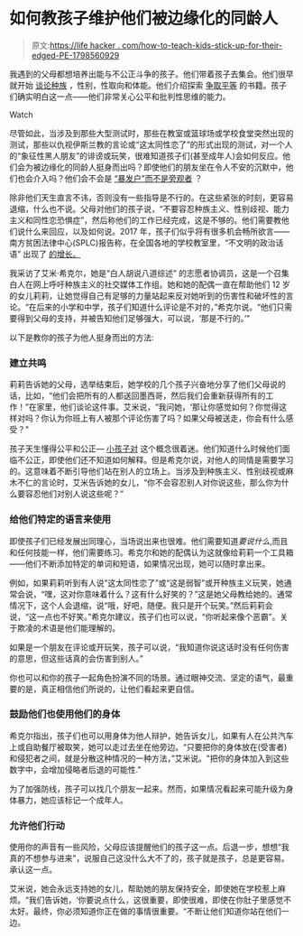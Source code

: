 # 如何教孩子维护他们被边缘化的同龄人

> 原文:[https://life hacker . com/how-to-teach-kids-stick-up-for-their-edged-PE-1798560929](https://lifehacker.com/how-to-teach-kids-to-stick-up-for-their-marginalized-pe-1798560929)

我遇到的父母都想培养出能与不公正斗争的孩子。他们带着孩子去集会。他们很早就开始 [谈论种族](https://lifehacker.com/how-to-talk-to-young-kids-about-race-1797811655) ，性别，性取向和体能。他们介绍探索 [争取平等](http://offspring.lifehacker.com/11-kids-books-that-will-help-them-understand-the-strugg-1797940769#_ga=2.36776738.304312588.1503953950-185554498.1503953950) 的书籍。孩子们确实明白这一点——他们非常关心公平和批判性思维的能力。

Watch

尽管如此，当涉及到那些大型测试时，那些在教室或篮球场或学校食堂突然出现的测试，那些以仇视伊斯兰教的言论或“这太同性恋了”的形式出现的测试，对一个人的“象征性黑人朋友”的诽谤或玩笑，很难知道孩子们(甚至成年人)会如何反应。他们会为被边缘化的同龄人挺身而出吗？即使他们的朋友坐在令人不安的沉默中，他们也会介入吗？他们会不会是 [“暴发户”而不是旁观者](https://d3n8a8pro7vhmx.cloudfront.net/themes/51172dcc1ad07a63d6000002/attachments/original/1361485107/10WaystoBeanUpstander_copy.pdf?1361485107) ？

除非他们天生直言不讳，否则没有一些指导是不行的。在这些紧张的时刻，更容易退缩，什么也不说。父母对他们的孩子说，“不要容忍种族主义、性别歧视、能力主义和同性恋恐惧症”，然后称他们的工作已经完成，这是不够的。他们需要教他们说什么来回应，以及如何说。2017 年，孩子们似乎将有很多机会畅所欲言——南方贫困法律中心(SPLC)报告称，在全国各地的学校教室里，“不文明的政治话语” 出现了 [的增长。](https://www.splcenter.org/sites/default/files/splc_the_trump_effect.pdf)

我采访了艾米·希克尔，她是“白人胡说八道综述” 的志愿者协调员，这是一个召集白人在网上呼吁种族主义的社交媒体工作组。她和她的配偶一直在帮助他们 12 岁的女儿莉莉，让她觉得自己有足够的力量站起来反对她听到的伤害性和破坏性的言论。“在后来的小学和中学，孩子们知道什么评论是不对的，”希克尔说。“他们只需要得到父母的支持，并被告知他们足够强大，可以说，‘那是不行的。’"

以下是教你的孩子为他人挺身而出的方法:

### 建立共鸣

莉莉告诉她的父母，选举结束后，她学校的几个孩子兴奋地分享了他们父母说的话，比如，“他们会把所有的人都送回墨西哥，然后我们会重新获得所有的工作！”在家里，他们谈论这件事。艾米说，“我问她，‘那让你感觉如何？你觉得这样对吗？你认为你班上有人被那个评论伤害了吗？如果父母被送走，你会有什么感受？"

孩子天生懂得公平和公正— [小孩子对](http://offspring.lifehacker.com/use-the-i-cut-you-pick-strategy-for-dividing-stuff-b-1797207063) 这个概念很着迷。他们知道什么时候他们面临不公正，即使他们还不知道如何解释。但是希克尔说，对他人的同情是需要学习的。这意味着不断引导他们站在别人的立场上。当涉及到种族主义、性别歧视或麻木不仁的言论时，艾米告诉她的女儿，“你不会容忍别人对你说这些，那么你为什么要容忍他们对别人说这些呢？”

### **给他们特定的语言来使用**

即使孩子们已经发展出同理心，当场说出来也很难。他们需要知道*要说什么*,而且和任何技能一样，他们需要练习。希克尔和她的配偶认为这就像给莉莉一个工具箱——他们不断添加特定的单词和短语，如果情况出现，她可以随时拿出来。

例如，如果莉莉听到有人说“这太同性恋了”或“这是弱智”或开种族主义玩笑，她通常会说，“嘿，这对你意味着什么？这有什么好笑的？”这是她父母教给她的。通常情况下，这个人会退缩，说“哦，好吧，随便。我只是开个玩笑。”然后莉莉会说，“这一点也不好笑。”希克尔建议，孩子们也可以说，“你听起来像个恶霸”。关于欺凌的术语是他们能理解的。

如果是一个朋友在评论或开玩笑，孩子可以说，“我知道你说这话时没有任何伤害的意思，但这些话真的会伤害到别人。”

你也可以和你的孩子一起角色扮演不同的场景。通过眼神交流、坚定的语气，最重要的是，真正相信他们所说的，让他们看起来更自信。

### 鼓励他们也使用他们的身体

希克尔指出，孩子们也可以用身体为他人辩护，她告诉女儿，如果有人在公共汽车上或自助餐厅被取笑，她可以走过去坐在他旁边。“只要把你的身体放在(受害者)和侵犯者之间，就是分散这种情况的一种方法，”艾米说。"把你的身体加入到这些数字中，会增加侵略者后退的可能性."

为了加强防线，孩子可以找几个朋友一起来。然而，如果情况看起来可能升级为身体暴力，她应该标记一个成年人。

### 允许他们行动

使用你的声音有一些风险，父母应该提醒他们的孩子这一点。后退一步，想想“我真的不想参与进来”，说服自己这没什么大不了的，孩子就是孩子，总是更容易。承认这一点。

艾米说，她会永远支持她的女儿，帮助她的朋友保持安全，即使她在学校惹上麻烦。“我们告诉她，‘你要说点什么，这很重要，即使很难，即使在你肚子里感觉不太好。最终，你必须知道你正在做的事情很重要。“不断让他们知道你站在他们一边。